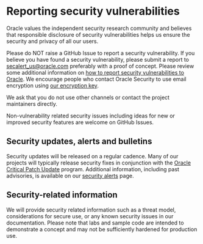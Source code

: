 # Reporting security vulnerabilities

Oracle values the independent security research community and believes that
responsible disclosure of security vulnerabilities helps us ensure the security
and privacy of all our users.

Please do NOT raise a GitHub Issue to report a security vulnerability. If you
believe you have found a security vulnerability, please submit a report to
[secalert_us@oracle.com][1] preferably with a proof of concept. Please review
some additional information on [how to report security vulnerabilities to Oracle][2].
We encourage people who contact Oracle Security to use email encryption using
[our encryption key][3].

We ask that you do not use other channels or contact the project maintainers
directly.

Non-vulnerability related security issues including ideas for new or improved
security features are welcome on GitHub Issues.

## Security updates, alerts and bulletins

Security updates will be released on a regular cadence. Many of our projects
will typically release security fixes in conjunction with the
[Oracle Critical Patch Update][3] program. Additional
information, including past advisories, is available on our [security alerts][4]
page.

## Security-related information

We will provide security related information such as a threat model, considerations
for secure use, or any known security issues in our documentation. Please note
that labs and sample code are intended to demonstrate a concept and may not be
sufficiently hardened for production use.

[1]: mailto:secalert_us@oracle.com
[2]: https://www.oracle.com/corporate/security-practices/assurance/vulnerability/reporting.html
[3]: https://www.oracle.com/security-alerts/encryptionkey.html
[4]: https://www.oracle.com/security-alerts/